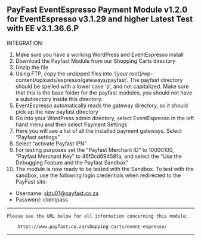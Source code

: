 PayFast EventEspresso Payment Module v1.2.0 for EventEspresso v3.1.29 and higher
Latest Test with EE v3.1.36.6.P
--------------------------------------------------------------

INTEGRATION:
1. Make sure you have a working WordPress and EventEspresso install
2. Download the Payfast Module from our Shopping Carts directory
3. Unzip the file
4. Using FTP, copy the unzipped files into ‘[your root]/wp-content/uploads/espresso/gateways/payfast’. The payfast directory should be spelled with a lower case ‘p’, and not capitalized. Make sure that this is the base folder for the payfast modules, you should not have a subdirectory inside this directory.
5. EventEspresso automatically reads the gateway directory, so it should pick up the new payfast directory
6. Go into your WordPress admin directory, select EventEspresso in the left hand menu and then select Payment Settings
7. Here you will see a list of all the installed payment gateways. Select “Payfast settings”
8. Select “activate Payfast IPN”
9. For testing purposes set the “Payfast Merchant ID” to 10000100, “Payfast Merchant Key” to 46f0cd694581a, and select the “Use the Debugging Feature and the Payfast Sandbox”
10. The module is now ready to be tested with the Sandbox. To test with the sandbox, use the following login credentials when redirected to the PayFast site:
- Username: sbtu01@payfast.co.za
- Password: clientpass

******************************************************************************

    Please see the URL below for all information concerning this module:

        https://www.payfast.co.za/shopping-carts/event-espresso/

******************************************************************************
